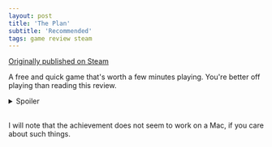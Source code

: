```yaml
---
layout: post
title: 'The Plan'
subtitle: 'Recommended'
tags: game review steam
---
```


[Originally published on Steam](https://steamcommunity.com/id/jlericson/recommended/250600/)


 A free and quick game that's worth a few minutes playing. You're better off playing than reading this review.
<details><summary>Spoiler</summary>
  <span>
   The ending got a laugh out of me!
  </span>
</details><br/>
 

 

 I will note that the achievement does not seem to work on a Mac, if you care about such things.
